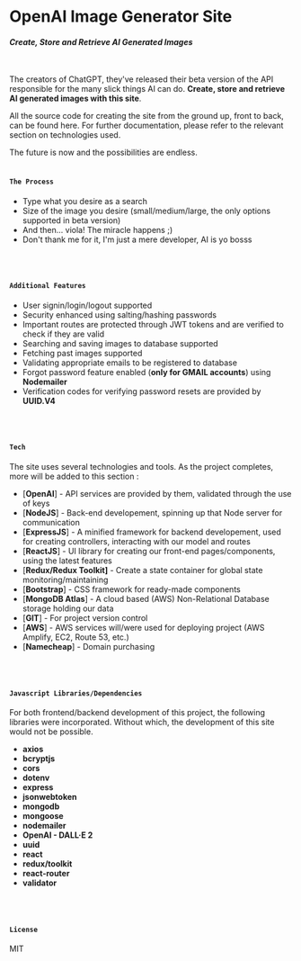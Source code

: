 # OpenAI Image Generator Site
#### _Create, Store and Retrieve AI Generated Images_

<br>

The creators of ChatGPT, they've released their beta version of the API responsible for the many slick things AI can do. **Create, store and retrieve AI generated images with this site**. 

All the source code for creating the site from the ground up, front to back, can be found here. For further documentation, please refer to the relevant section on technologies used.

The future is now and the possibilities are endless.
<br>
<br>


#### `The Process`
- Type what you desire as a search
- Size of the image you desire (small/medium/large, the only options supported in beta version)
- And then... viola! The miracle happens ;)
- Don't thank me for it, I'm just a mere developer, AI is yo bosss
<br>
<br>

 
#### `Additional Features`

- User signin/login/logout supported
- Security enhanced using salting/hashing passwords
- Important routes are protected through JWT tokens and are verified to check if they  are valid
- Searching and saving images to database supported
- Fetching past images supported
- Validating appropriate emails to be registered to database
- Forgot password feature enabled (**only for GMAIL accounts**) using **Nodemailer**
- Verification codes for verifying password resets are provided by **UUID.V4**
<br>
<br>

#### `Tech`

The site uses several technologies and tools. As the project completes, more will be added to this section :

- [**OpenAI**] - API services are provided by them, validated through the use of keys
- [**NodeJS**] - Back-end developement, spinning up that Node server for communication
- [**ExpressJS**] - A minified framework for backend developement, used for creating controllers, interacting with our model and routes
- [**ReactJS**] - UI library for creating our front-end pages/components, using the latest features
- [**Redux/Redux Toolkit]** - Create a state container for global state monitoring/maintaining
- [**Bootstrap**] - CSS framework for ready-made components
- [**MongoDB Atlas**] - A cloud based (AWS) Non-Relational Database storage holding our data
- [**GIT**] - For project version control
- [**AWS**] - AWS services will/were used for deploying project (AWS Amplify, EC2, Route 53, etc.)
- [**Namecheap**] - Domain purchasing
<br>
<br>


#### `Javascript Libraries/Dependencies`
For both frontend/backend development of this project, the following libraries were incorporated. Without which, the development of this site would not be possible.

- **axios**
- **bcryptjs**
- **cors**
- **dotenv**
- **express**
- **jsonwebtoken**
- **mongodb**
- **mongoose**
- **nodemailer**
- **OpenAI - DALL·E 2**
- **uuid**
- **react**
- **redux/toolkit**
- **react-router**
- **validator**
<br>
<br>


#### `License`

MIT